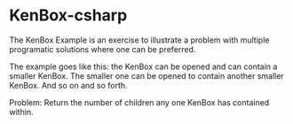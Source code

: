 # KenBox-csharp

The KenBox Example is an exercise to illustrate a problem with multiple programatic solutions where one can be preferred.

The example goes like this: the KenBox can be opened and can contain a smaller KenBox. The smaller one can be opened to contain another smaller KenBox. And so on and so forth. 

Problem: Return the number of children any one KenBox has contained within.
